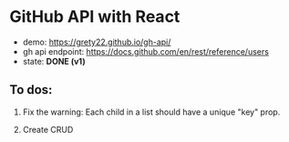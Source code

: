 # GitHub API with React
* demo: https://grety22.github.io/gh-api/
* gh api endpoint: https://docs.github.com/en/rest/reference/users
* state: **DONE (v1)**

## To dos:
1. Fix the warning: Each child in a list should have a unique "key" prop.

2. Create CRUD 
